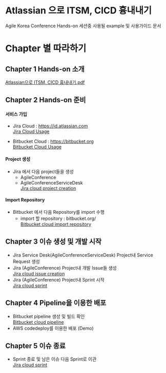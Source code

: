 # Atlassian 으로 ITSM, CICD 흉내내기
Agile Korea Conference Hands-on 세션중 사용될 example 및 사용가이드 문서

# Chapter 별 따라하기
## Chapter 1 Hands-on 소개
[Atlassian으로 ITSM, CICD 흉내내기.pdf](https://github.com/jacobbaek/agilekoreaconference/blob/master/files/AgileConferenceITSMCICD흉내내기.pdf)

## Chapter 2 Hands-on 준비
#### 서비스 가입
- Jira Cloud : https://id.atlassian.com<br>
[Jira Cloud Usage](https://github.com/jacobbaek/agilekoreaconference/blob/master/files/Jira_Cloud_manual.pdf)

- Bitbucket Cloud : https://bitbucket.org<br>
[Bitbucket Cloud Usage](https://github.com/jacobbaek/agilekoreaconference/blob/master/files/Bitbucket_Cloud_manual.pdf)

#### Project 생성
- Jira 에서 다음 project들을 생성
  - AgileConference
  - AgileConferenceServiceDesk<br>
  [Jira cloud project creation](https://github.com/jacobbaek/agilekoreaconference/blob/master/files/Jira+cloud+project+creation.pdf)

#### Import Repository 
- Bitbucket 에서 다음 Repository를 import 수행
  - import 할 repository : bitbucket.org/<br>
  [Bitbucket cloud import repository](files/Bitbucket+cloud+import+repository.pdf)

## Chapter 3 이슈 생성 및 개발 시작
- Jira Service Desk(AgileConferenceServiceDesk) Project내 Service Request 생성
- Jira (AgileConference) Project내 개발 Issue들 생성<br>
  [Jira cloud issue creation](https://github.com/jacobbaek/agilekoreaconference/blob/master/files/Jira+cloud+issue+creation.pdf)
- Jira (AgileConference) Project내 Sprint 시작<br>
  [Jira cloud sprint](https://github.com/jacobbaek/agilekoreaconference/blob/master/files/Jira+cloud+sprint.pdf)

## Chapter 4 Pipeline을 이용한 배포
- Bitbucket pipeline 생성 및 빌드 확인<br>
  [Bitbucket cloud pipeline](https://github.com/jacobbaek/agilekoreaconference/blob/master/files/Bitbucket+cloud+pipeline.pdf)
- AWS codedeploy를 이용한 배포 (Demo)

## Chapter 5 이슈 종료
- Sprint 종료 및 남은 이슈 다음 Sprint로 이관<br>
  [Jira cloud sprint](https://github.com/jacobbaek/agilekoreaconference/blob/master/files/Jira+cloud+sprint.pdf)
